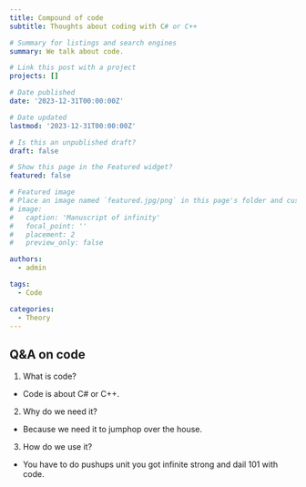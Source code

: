 ```yaml
---
title: Compound of code
subtitle: Thoughts about coding with C# or C++

# Summary for listings and search engines
summary: We talk about code.

# Link this post with a project
projects: []

# Date published
date: '2023-12-31T00:00:00Z'

# Date updated
lastmod: '2023-12-31T00:00:00Z'

# Is this an unpublished draft?
draft: false

# Show this page in the Featured widget?
featured: false

# Featured image
# Place an image named `featured.jpg/png` in this page's folder and customize its options here.
# image:
#   caption: 'Manuscript of infinity'
#   focal_point: ''
#   placement: 2
#   preview_only: false

authors:
  - admin

tags:
  - Code

categories:
  - Theory
---
```


## Q&A on **code**

1. What is code?
+ Code is about C# or C++. 

2. Why do we need it?
+ Because we need it to jumphop over the house.

3. How do we use it?
+ You have to do pushups unit you got infinite strong and dail 101 with code.